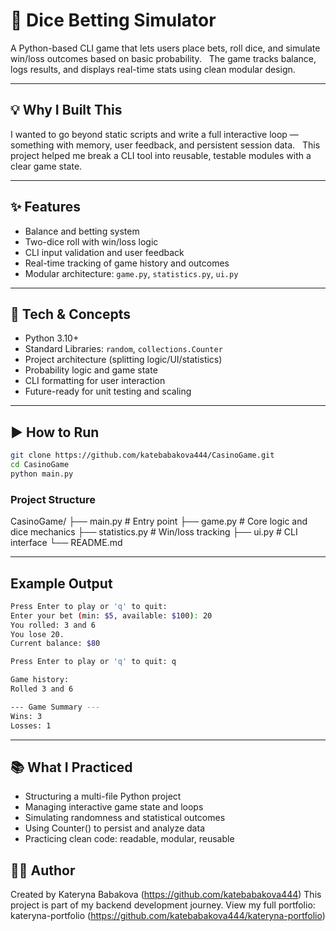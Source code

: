 # 🎲 Dice Betting Simulator

A Python-based CLI game that lets users place bets, roll dice, and simulate win/loss outcomes based on basic probability.  
The game tracks balance, logs results, and displays real-time stats using clean modular design.

---

## 💡 Why I Built This

I wanted to go beyond static scripts and write a full interactive loop — something with memory, user feedback, and persistent session data.  
This project helped me break a CLI tool into reusable, testable modules with a clear game state.

---

## ✨ Features

- Balance and betting system
- Two-dice roll with win/loss logic
- CLI input validation and user feedback
- Real-time tracking of game history and outcomes
- Modular architecture: `game.py`, `statistics.py`, `ui.py`

---

## 🧠 Tech & Concepts

- Python 3.10+
- Standard Libraries: `random`, `collections.Counter`
- Project architecture (splitting logic/UI/statistics)
- Probability logic and game state
- CLI formatting for user interaction
- Future-ready for unit testing and scaling

---

## ▶️ How to Run

```bash
git clone https://github.com/katebabakova444/CasinoGame.git
cd CasinoGame
python main.py
```

### Project Structure

CasinoGame/
├── main.py            # Entry point
├── game.py            # Core logic and dice mechanics
├── statistics.py      # Win/loss tracking
├── ui.py              # CLI interface
└── README.md


---

## Example Output

```bash
Press Enter to play or 'q' to quit:
Enter your bet (min: $5, available: $100): 20
You rolled: 3 and 6
You lose 20.
Current balance: $80

Press Enter to play or 'q' to quit: q

Game history:
Rolled 3 and 6

--- Game Summary ---
Wins: 3
Losses: 1
```

---

## 📚 What I Practiced
- Structuring a multi-file Python project
- Managing interactive game state and loops
- Simulating randomness and statistical outcomes
- Using Counter() to persist and analyze data
- Practicing clean code: readable, modular, reusable

## 👩‍💻 Author

Created by Kateryna Babakova (https://github.com/katebabakova444)
This project is part of my backend development journey.
View my full portfolio: kateryna-portfolio (https://github.com/katebabakova444/kateryna-portfolio)